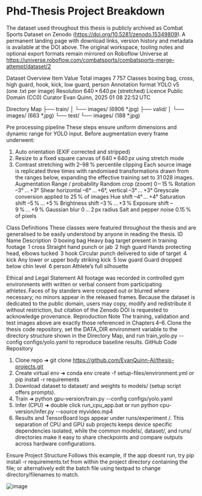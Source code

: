 # Phd-Thesis Project Breakdown
The dataset used throughout this thesis is publicly archived as Combat Sports Dataset on Zenodo (https://doi.org/10.5281/zenodo.15349809). A permanent landing page with download links, version history and metadata is available at the DOI above. The original workspace, tooling notes and optional export formats remain mirrored on Roboflow Universe at https://universe.roboflow.com/combatsports/combatsports-merge-attempt/dataset/2

Dataset Overview
Item	Value
Total images	7 757
Classes	boxing bag, cross, high guard, hook, kick, low guard, person
Annotation format	YOLO v5 (one .txt per image)
Resolution	640 × 640 px (stretched)
Licence	Public Domain (CC0)
Curator	Evan Quinn, 2025 01 08 22:52 UTC

Directory Map
├── train/
│   └── images/   (6906 *.jpg)
├── valid/
│   └── images/   (663 *.jpg)
└── test/
    └── images/   (188 *.jpg)

Pre processing pipeline
These steps ensure uniform dimensions and dynamic range for YOLO input. Before augmentation every frame underwent:
1.	Auto orientation (EXIF corrected and stripped)
2.	Resize to a fixed square canvas of 640 × 640 px using stretch mode
3.	Contrast stretching with 2–98 % percentile clipping
Each source image is replicated three times with randomised transformations drawn from the ranges below, expanding the effective training set to 31 028 images.
Augmentation	Range / probability
Random crop (zoom)	0 – 15 %
Rotation	–3° … +3°
Shear	horizontal –6° … +6°, vertical –3° … +3°
Greyscale conversion	applied to 25 % of images
Hue shift	–4° … +4°
Saturation shift	–5 % … +5 %
Brightness shift	–3 % … +3 %
Exposure shift	–9 % … +9 %
Gaussian blur	0 … 2 px radius
Salt and pepper noise	0.15 % of pixels

Class Definitions
These classes were featured throughout the thesis and are generalised to be easily understood by anyone in reading the thesis.
ID	Name	Description
 0	boxing bag	Heavy bag target present in training footage
 1	cross	Straight hand punch or jab
 2	high guard	Hands protecting head, elbows tucked
 3	hook	Circular punch delivered to side of target
 4	kick	Any lower  or upper body striking kick
 5	low guard	Guard dropped below chin level
 6	person	Athlete’s full silhouette

Ethical and Legal Statement
All footage was recorded in controlled gym environments with written or verbal consent from participating athletes. Faces of by standers were cropped out or blurred where necessary; no minors appear in the released frames. Because the dataset is dedicated to the public domain, users may copy, modify and redistribute it without restriction, but citation of the Zenodo DOI is requested to acknowledge provenance.
Reproduction Note
The training, validation and test images above are exactly those referenced in Chapters 4–6. Clone the thesis code repository, set the DATA_DIR environment variable to the directory structure shown in the Directory Map, and run train_yolo.py --config configs/yolo.yaml to reproduce baseline results.
GitHub Code Repository
1.	Clone repo ➜ git clone https://github.com/EvanQuinn-AI/thesis-projects.git
2.	Create virtual env ➜ conda env create -f setup-files/environment.yml or pip install -r requirements
3.	Download dataset to dataset/ and weights to models/ (setup script offers prompts).
4.	Train ➜ python gpu-version/train.py --config configs/yolo.yaml
5.	Infer (CPU) ➜ double click run_cpu_app.bat or run python cpu-version/infer.py --source myvideo.mp4
6.	Results and TensorBoard logs appear under runs/experiment <timestamp>/.
This separation of CPU and GPU sub projects keeps device specific dependencies isolated, while the common models/, dataset/, and runs/ directories make it easy to share checkpoints and compare outputs across hardware configurations.

Ensure Project Structure Follows this example, if the app doesnt run, try pip install -r requirements.txt from within the project directory containing the file; or alternatively edit the batch file using textpad to change directory/filenames to match.

![image](https://github.com/user-attachments/assets/5d67eac1-010d-4745-96ff-0193bb79917e)
